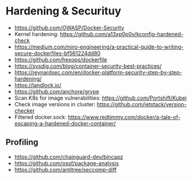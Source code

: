 # Hardening & Securituy

* https://github.com/OWASP/Docker-Security
* Kernel hardening: https://github.com/a13xp0p0v/kconfig-hardened-check
* https://medium.com/miro-engineering/a-practical-guide-to-writing-secure-dockerfiles-bf561224dd80
* https://github.com/hexops/dockerfile
* https://sysdig.com/blog/container-security-best-practices/
* https://reynardsec.com/en/docker-platform-security-step-by-step-hardening/
* https://landlock.io/
* https://github.com/anchore/grype
* Scan K8s for image vulnerabilities: https://github.com/Portshift/Kubei
* Check image versions in cluster: https://github.com/jetstack/version-checker
* Filtered docker.sock: https://www.redtimmy.com/docker/a-tale-of-escaping-a-hardened-docker-container/

## Profiling

* <https://github.com/chainguard-dev/bincapz>
* <https://github.com/ossf/package-analysis>
* <https://github.com/antitree/seccomp-diff>
